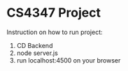 # CS4347 Project

Instruction on how to run project:

1. CD Backend
2. node server.js
3. run localhost:4500 on your browser
